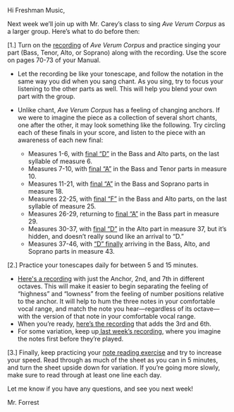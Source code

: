 Hi Freshman Music,

Next week we’ll join up with Mr. Carey’s class to sing *Ave Verum Corpus* as a larger group. Here’s what to do before then:

[1.] Turn on the [recording](https://www.youtube.com/watch?v=uduY8lh6B_Q) of *Ave Verum Corpus* and practice singing your part (Bass, Tenor, Alto, or Soprano) along with the recording. Use the score on pages 70-73 of your Manual. 

- Let the recording be like your tonescape, and follow the notation in the same way you did when you sang chant. As you sing, try to focus your listening to the other parts as well. This will help you blend your own part with the group.

- Unlike chant, *Ave Verum Corpus* has a feeling of changing anchors. If we were to imagine the piece as a collection of several short chants, one after the other, it may look something like the following. Try circling each of these finals in your score, and listen to the piece with an awareness of each new final:

  - Measures 1-6, with [final “D”](https://szynalski.com/tone#D4,v0.75) in the Bass and Alto parts, on the last syllable of measure 6.
  - Measures 7-10, with [final “A”](https://szynalski.com/tone#A3,v0.75) in the Bass and Tenor parts in measure 10.
  - Measures 11-21, with [final “A”](https://szynalski.com/tone#A3,v0.75) in the Bass and Soprano parts in measure 18.
  - Measures 22-25, with [final “F”](https://szynalski.com/tone#F3,v0.75) in the Bass and Alto parts, on the last syllable of measure 25. 
  - Measures 26-29, returning to [final “A”](https://szynalski.com/tone#A3,v0.75) in the Bass part in measure 29.
  - Measures 30-37, with [final “D”](https://szynalski.com/tone#D4,v0.75) in the Alto part in measure 37, but it’s hidden, and doesn’t really sound like an arrival to “D.”
  - Measures 37-46, with [“D” finally](https://szynalski.com/tone#D4,v0.75) arriving in the Bass, Alto, and Soprano parts in measure 43. 

[2.] Practice your tonescapes daily for between 5 and 15 minutes.

- [Here's a recording](https://davidforrest.github.io/FR_Music/resources/tonescapes_4.mp3) with just the Anchor, 2nd, and 7th in different octaves. This will make it easier to begin separating the feeling of “highness” and “lowness” from the feeling of number positions relative to the anchor. It will help to hum the three notes in your comfortable vocal range, and match the note you hear—regardless of its octave—with the version of that note in your comfortable vocal range.
- When you’re ready, [here’s the recording](https://davidforrest.github.io/FR_Music/resources/tonescapes_5.mp3) that adds the 3rd and 6th.
- For some variation, keep up[ last week’s recording](https://davidforrest.github.io/FR_Music/resources/tonescapes_3.mp3), where you imagine the notes first before they’re played.

[3.] Finally, keep practicing your [note reading exercise](https://davidforrest.github.io/FR_Music/resources/SR_notes.pdf) and try to increase your speed. Read through as much of the sheet as you can in 5 minutes, and turn the sheet upside down for variation. If you’re going more slowly, make sure to read through at least one line each day.

Let me know if you have any questions, and see you next week!

Mr. Forrest